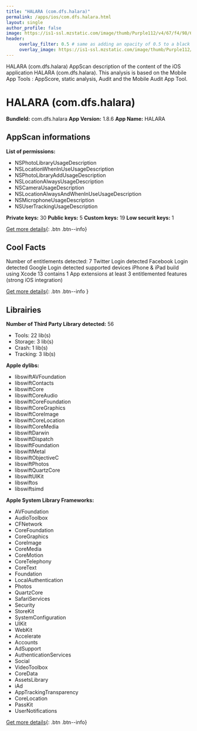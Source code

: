 ```yaml
---
title: "HALARA (com.dfs.halara)"
permalink: /apps/ios/com.dfs.halara.html
layout: single
author_profile: false
image: https://is1-ssl.mzstatic.com/image/thumb/Purple112/v4/67/f4/98/67f49807-d448-5110-47a1-a80d82c49def/AppIcon-0-0-1x_U007emarketing-0-0-0-7-0-0-sRGB-0-0-0-GLES2_U002c0-512MB-85-220-0-0.png/512x512bb.jpg
header: 
     overlay_filter: 0.5 # same as adding an opacity of 0.5 to a black background
     overlay_image: https://is1-ssl.mzstatic.com/image/thumb/Purple112/v4/67/f4/98/67f49807-d448-5110-47a1-a80d82c49def/AppIcon-0-0-1x_U007emarketing-0-0-0-7-0-0-sRGB-0-0-0-GLES2_U002c0-512MB-85-220-0-0.png/512x512bb.jpg
---
```

HALARA (com.dfs.halara) AppScan description of the content of the iOS application HALARA (com.dfs.halara). This analysis is based on the Mobile App Tools : AppScore, static analysis, Audit and the Mobile Audit App Tool.

# HALARA (com.dfs.halara)

**BundleId:** com.dfs.halara
**App Version:** 1.8.6
**App Name:** HALARA


## AppScan informations 

**List of permissions:** 
- NSPhotoLibraryUsageDescription
- NSLocationWhenInUseUsageDescription
- NSPhotoLibraryAddUsageDescription
- NSLocationAlwaysUsageDescription
- NSCameraUsageDescription
- NSLocationAlwaysAndWhenInUseUsageDescription
- NSMicrophoneUsageDescription
- NSUserTrackingUsageDescription
  
  
**Private keys:** 30
**Public keys:** 5
**Custom keys:** 19
**Low securit keys:** 1
  
[Get more details](/pricing.html){: .btn .btn--info}

## Cool Facts

Number of entitlements detected: 7
Twitter Login detected
Facebook Login detected
Google Login detected
supported devices iPhone & iPad
build using Xcode 13
contains 1 App extensions
at least 3 entitlemented features (strong iOS integration)
  
[Get more details](/pricing.html){: .btn .btn--info }

## Librairies 
**Number of Third Party Library detected:** 56
- Tools: 22 lib(s)
- Storage: 3 lib(s)
- Crash: 1 lib(s)
- Tracking: 3 lib(s)


**Apple dylibs:**
- libswiftAVFoundation
- libswiftContacts
- libswiftCore
- libswiftCoreAudio
- libswiftCoreFoundation
- libswiftCoreGraphics
- libswiftCoreImage
- libswiftCoreLocation
- libswiftCoreMedia
- libswiftDarwin
- libswiftDispatch
- libswiftFoundation
- libswiftMetal
- libswiftObjectiveC
- libswiftPhotos
- libswiftQuartzCore
- libswiftUIKit
- libswiftos
- libswiftsimd


**Apple System Library Frameworks:**
- AVFoundation
- AudioToolbox
- CFNetwork
- CoreFoundation
- CoreGraphics
- CoreImage
- CoreMedia
- CoreMotion
- CoreTelephony
- CoreText
- Foundation
- LocalAuthentication
- Photos
- QuartzCore
- SafariServices
- Security
- StoreKit
- SystemConfiguration
- UIKit
- WebKit
- Accelerate
- Accounts
- AdSupport
- AuthenticationServices
- Social
- VideoToolbox
- CoreData
- AssetsLibrary
- iAd
- AppTrackingTransparency
- CoreLocation
- PassKit
- UserNotifications


  
[Get more details](/pricing.html){: .btn .btn--info}

